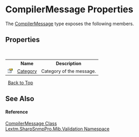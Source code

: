 # CompilerMessage Properties
 

The <a href="T_Lextm_SharpSnmpPro_Mib_Validation_CompilerMessage">CompilerMessage</a> type exposes the following members.


## Properties
&nbsp;<table><tr><th></th><th>Name</th><th>Description</th></tr><tr><td>![Public property](media/pubproperty.gif "Public property")</td><td><a href="P_Lextm_SharpSnmpPro_Mib_Validation_CompilerMessage_Category">Category</a></td><td>
Category of the message.</td></tr></table>&nbsp;
<a href="#compilermessage-properties">Back to Top</a>

## See Also


#### Reference
<a href="T_Lextm_SharpSnmpPro_Mib_Validation_CompilerMessage">CompilerMessage Class</a><br /><a href="N_Lextm_SharpSnmpPro_Mib_Validation">Lextm.SharpSnmpPro.Mib.Validation Namespace</a><br />